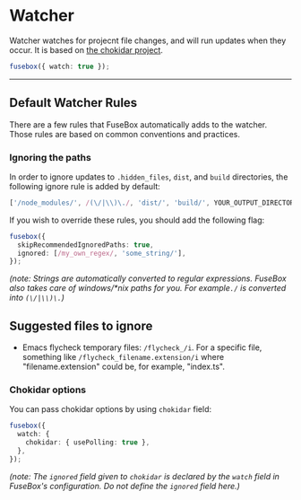 # Watcher

Watcher watches for projecnt file changes, and will run updates when they occur.  It is based on [the chokidar project](https://github.com/paulmillr/chokidar).

```ts
fusebox({ watch: true });
```

----

## Default Watcher Rules

There are a few rules that FuseBox automatically adds to the watcher. Those rules are based on common conventions
and practices.

### Ignoring the paths

In order to ignore updates to `.hidden_files`, `dist`, and `build` directories, the following ignore rule is added by default:

```ts
['/node_modules/', /(\/|\\)\./, 'dist/', 'build/', YOUR_OUTPUT_DIRECTORY];
```

If you wish to override these rules, you should add the following flag:

```ts
fusebox({
  skipRecommendedIgnoredPaths: true,
  ignored: [/my_own_regex/, 'some_string/'],
});
```

*(note: Strings are automatically converted to regular expressions. FuseBox also takes care of windows/\*nix paths for you. For example`./` is converted into `(\/|\\)\.`)*

## Suggested files to ignore
* Emacs flycheck temporary files: `/flycheck_/i`. For a specific file, something like `/flycheck_filename.extension/i` where "filename.extension" could be, for example, "index.ts".


### Chokidar options

You can pass chokidar options by using `chokidar` field:

```ts
fusebox({
  watch: {
    chokidar: { usePolling: true },
  },
});
```

*(note: The `ignored` field given to `chokidar` is declared by the `watch` field in FuseBox's configuration.  Do not define the `ignored` field here.)*

